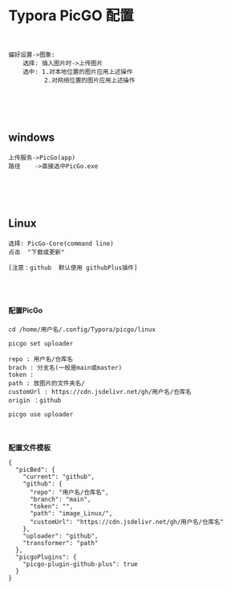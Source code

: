 # Typora PicGO 配置
<br>

```shell
偏好设置->图象:  
    选择: 插入图片时->上传图片
    选中: 1.对本地位置的图片应用上述操作
          2.对网络位置的图片应用上述操作
```    
<br><br><br>   
      
## windows
```
上传服务->PicGo(app)
路径    ->直接选中PicGo.exe
```
<br><br><br>




## Linux
```
选择: PicGo-Core(command line)
点击  "下载或更新"
```

```
[注意：github  默认使用 githubPlus插件]
```
<br><br>






#### 配置PicGo

```
cd /home/用户名/.config/Typora/picgo/linux
```

```
picgo set uploader
```


```
repo : 用户名/仓库名
brach : 分支名(一般是main或master)
token :
path : 放图片的文件夹名/
customUrl : https://cdn.jsdelivr.net/gh/用户名/仓库名
origin ：github
```

```
picgo use uploader
```

<br/><br>
**配置文件模板**
<br>

```
{
  "picBed": {
    "current": "github",
    "github": {
      "repo": "用户名/仓库名",
      "branch": "main",
      "token": "",
      "path": "image_Linux/",
      "customUrl": "https://cdn.jsdelivr.net/gh/用户名/仓库名"
    },
    "uploader": "github",
    "transformer": "path"
  },
  "picgoPlugins": {
    "picgo-plugin-github-plus": true
  }
}
```
